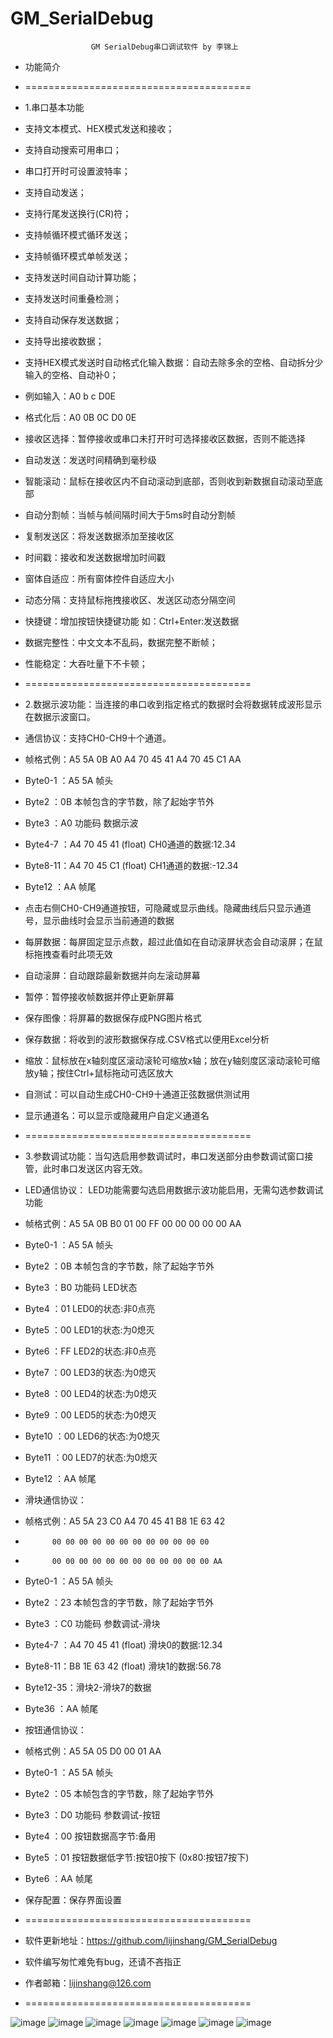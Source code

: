 # GM_SerialDebug
                      GM SerialDebug串口调试软件 by 李锦上
  * 功能简介 
  * =======================================
  * 1.串口基本功能 
  * 支持文本模式、HEX模式发送和接收； 
  * 支持自动搜索可用串口； 
  * 串口打开时可设置波特率； 
  * 支持自动发送； 
  * 支持行尾发送换行(CR)符； 
  * 支持帧循环模式循环发送； 
  * 支持帧循环模式单帧发送； 
  * 支持发送时间自动计算功能； 
  * 支持发送时间重叠检测； 
  * 支持自动保存发送数据； 
  * 支持导出接收数据； 
  * 支持HEX模式发送时自动格式化输入数据：自动去除多余的空格、自动拆分少输入的空格、自动补0；
  * 例如输入：A0 b  c D0E  
  * 格式化后：A0 0B 0C D0 0E 
  * 接收区选择：暂停接收或串口未打开时可选择接收区数据，否则不能选择 
  * 自动发送：发送时间精确到毫秒级 
  * 智能滚动：鼠标在接收区内不自动滚动到底部，否则收到新数据自动滚动至底部 
  * 自动分割帧：当帧与帧间隔时间大于5ms时自动分割帧 
  * 复制发送区：将发送数据添加至接收区 
  * 时间戳：接收和发送数据增加时间戳 
  * 窗体自适应：所有窗体控件自适应大小 
  * 动态分隔：支持鼠标拖拽接收区、发送区动态分隔空间 
  * 快捷键：增加按钮快捷键功能 如：Ctrl+Enter:发送数据 

  * 数据完整性：中文文本不乱码，数据完整不断帧； 
  * 性能稳定：大吞吐量下不卡顿； 
  * =======================================
  * 2.数据示波功能：当连接的串口收到指定格式的数据时会将数据转成波形显示在数据示波窗口。
  * 通信协议：支持CH0-CH9十个通道。
  * 帧格式例：A5 5A 0B A0 A4 70 45 41 A4 70 45 C1 AA  
  * Byte0-1 ：A5 5A 帧头 
  * Byte2   ：0B 本帧包含的字节数，除了起始字节外 
  * Byte3   ：A0 功能码 数据示波 
  * Byte4-7 ：A4 70 45 41 (float) CH0通道的数据:12.34 
  * Byte8-11：A4 70 45 C1 (float) CH1通道的数据:-12.34 
  * Byte12  ：AA 帧尾 
  * 点击右侧CH0-CH9通道按钮，可隐藏或显示曲线。隐藏曲线后只显示通道号，显示曲线时会显示当前通道的数据 
  * 每屏数据：每屏固定显示点数，超过此值如在自动滚屏状态会自动滚屏；在鼠标拖拽查看时此项无效 
  * 自动滚屏：自动跟踪最新数据并向左滚动屏幕 
  * 暂停：暂停接收帧数据并停止更新屏幕 
  * 保存图像：将屏幕的数据保存成PNG图片格式 
  * 保存数据：将收到的波形数据保存成.CSV格式以便用Excel分析 
  * 缩放：鼠标放在x轴刻度区滚动滚轮可缩放x轴；放在y轴刻度区滚动滚轮可缩放y轴；按住Ctrl+鼠标拖动可选区放大 
  * 自测试：可以自动生成CH0-CH9十通道正弦数据供测试用 
  * 显示通道名：可以显示或隐藏用户自定义通道名 
  * =======================================
  * 3.参数调试功能：当勾选启用参数调试时，串口发送部分由参数调试窗口接管，此时串口发送区内容无效。
  * LED通信协议： LED功能需要勾选启用数据示波功能启用，无需勾选参数调试功能 
  * 帧格式例：A5 5A 0B B0 01 00 FF 00 00 00 00 00 AA 
  * Byte0-1 ：A5 5A 帧头 
  * Byte2   ：0B 本帧包含的字节数，除了起始字节外 
  * Byte3   ：B0 功能码 LED状态 
  * Byte4   ：01 LED0的状态:非0点亮 
  * Byte5   ：00 LED1的状态:为0熄灭 
  * Byte6   ：FF LED2的状态:非0点亮 
  * Byte7   ：00 LED3的状态:为0熄灭 
  * Byte8   ：00 LED4的状态:为0熄灭 
  * Byte9   ：00 LED5的状态:为0熄灭 
  * Byte10  ：00 LED6的状态:为0熄灭 
  * Byte11  ：00 LED7的状态:为0熄灭 
  * Byte12  ：AA 帧尾 
 
  * 滑块通信协议：
  * 帧格式例：A5 5A 23 C0 A4 70 45 41 B8 1E 63 42     
  *           00 00 00 00 00 00 00 00 00 00 00 00     
  *           00 00 00 00 00 00 00 00 00 00 00 00 AA  
  * Byte0-1 ：A5 5A 帧头 
  * Byte2   ：23 本帧包含的字节数，除了起始字节外 
  * Byte3   ：C0 功能码 参数调试-滑块 
  * Byte4-7 ：A4 70 45 41 (float) 滑块0的数据:12.34 
  * Byte8-11：B8 1E 63 42 (float) 滑块1的数据:56.78 
  * Byte12-35：滑块2-滑块7的数据 
  * Byte36  ：AA 帧尾 
 
  * 按钮通信协议：
  * 帧格式例：A5 5A 05 D0 00 01 AA  
  * Byte0-1 ：A5 5A 帧头 
  * Byte2   ：05 本帧包含的字节数，除了起始字节外 
  * Byte3   ：D0 功能码 参数调试-按钮 
  * Byte4   ：00 按钮数据高字节:备用 
  * Byte5   ：01 按钮数据低字节:按钮0按下 (0x80:按钮7按下) 
  * Byte6   ：AA 帧尾 
 
  * 保存配置：保存界面设置 
 
  * =======================================
  * 软件更新地址：https://github.com/lijinshang/GM_SerialDebug 
  * 软件编写匆忙难免有bug，还请不吝指正 
  * 作者邮箱：lijinshang@126.com 
  * =======================================

  
  ![image](https://github.com/lijinshang/GM_SerialDebug/blob/master/Images/GM_SerialDebug-1.png)
  ![image](https://github.com/lijinshang/GM_SerialDebug/blob/master/Images/GM_SerialDebug-2.png)
  ![image](https://github.com/lijinshang/GM_SerialDebug/blob/master/Images/GM_SerialDebug-3.png)
  ![image](https://github.com/lijinshang/GM_SerialDebug/blob/master/Images/GM_SerialDebug-4.png)
  ![image](https://github.com/lijinshang/GM_SerialDebug/blob/master/Images/GM_SerialDebug-5.png)
  ![image](https://github.com/lijinshang/GM_SerialDebug/blob/master/Images/GM_SerialDebug-6.png)
  ![image](https://github.com/lijinshang/GM_SerialDebug/blob/master/Images/GM_SerialDebug-7.png)
  
